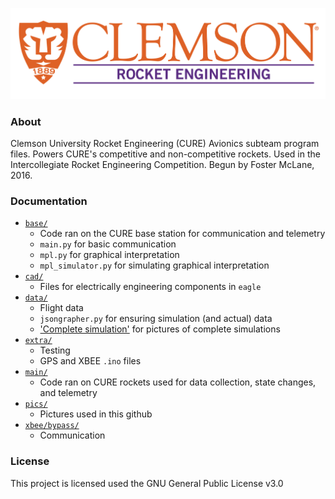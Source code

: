 ![CURocket Logo](pics/logo.png)

### About
Clemson University Rocket Engineering (CURE) Avionics subteam program files. 
Powers CURE's competitive and non-competitive rockets. Used in the 
Intercollegiate Rocket Engineering Competition. Begun by Foster McLane, 2016.

### Documentation
* [`base/`](base/)
  * Code ran on the CURE base station for communication and telemetry
  * `main.py` for basic communication
  * `mpl.py` for graphical interpretation
  * `mpl_simulator.py` for simulating graphical interpretation
* [`cad/`](/cad)
  * Files for electrically engineering components in `eagle`
* [`data/`](data/)
  * Flight data
  * `jsongrapher.py` for ensuring simulation (and actual) data 
  * ['Complete simulation'](data/sim_data_graphed) for pictures of complete simulations
* [`extra/`](extra/)
  * Testing
  * GPS and XBEE `.ino` files
* [`main/`](main/)
  * Code ran on CURE rockets used for data collection, state changes, and telemetry
* [`pics/`](pics/)
  * Pictures used in this github
* [`xbee/bypass/`](xbee/bypass/)
  * Communication

### License
This project is licensed used the GNU General Public License v3.0






  
